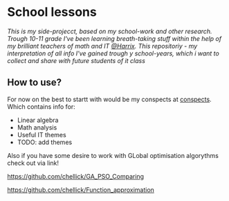 # School lessons
*This is my side-projecct, based on my school-work and other research. 
Trough 10-11 grade I've been learning breath-taking stuff within the help of my brilliant teachers of math and IT [@Harrix](https://github.com/Harrix). 
This repositoriy - my interpretation of all info I've gained trough y school-years, which i want to collect and share with future students of it class*

## How to use?

For now on the best to startt with would be my conspects at [conspects](https://github.com/chellick/School_lessons/tree/main/info/conspects). Which contains info for:
* Linear algebra
* Math analysis
* Useful IT themes
* TODO: add themes 

Also if you have some desire to work with GLobal optimisation algorythms check out via link!

https://github.com/chellick/GA_PSO_Comparing

https://github.com/chellick/Function_approximation
